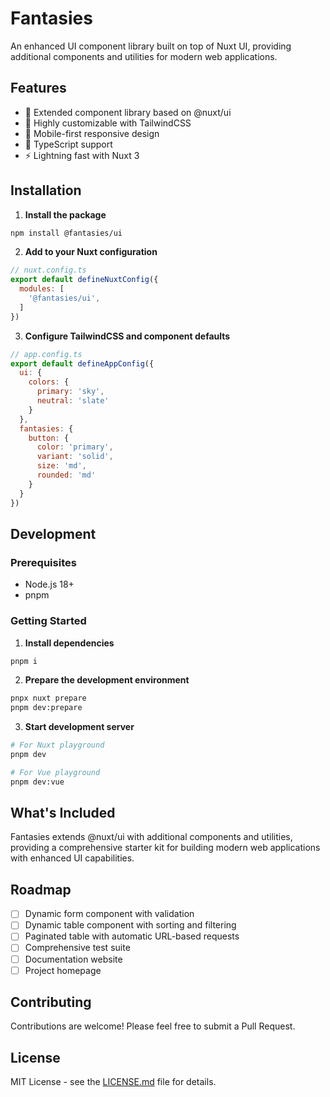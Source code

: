 # Fantasies

An enhanced UI component library built on top of Nuxt UI, providing additional components and utilities for modern web applications.

## Features

- 🎨 Extended component library based on @nuxt/ui
- 🔧 Highly customizable with TailwindCSS
- 📱 Mobile-first responsive design
- 🎯 TypeScript support
- ⚡ Lightning fast with Nuxt 3

## Installation

1. **Install the package**

```bash
npm install @fantasies/ui
```

2. **Add to your Nuxt configuration**

```js
// nuxt.config.ts
export default defineNuxtConfig({
  modules: [
    '@fantasies/ui',
  ]
})
```

3. **Configure TailwindCSS and component defaults**

```js
// app.config.ts
export default defineAppConfig({
  ui: {
    colors: {
      primary: 'sky',
      neutral: 'slate'
    }
  },
  fantasies: {
    button: {
      color: 'primary',
      variant: 'solid',
      size: 'md',
      rounded: 'md'
    }
  }
})
```

## Development

### Prerequisites

- Node.js 18+
- pnpm

### Getting Started

1. **Install dependencies**

```bash
pnpm i
```

2. **Prepare the development environment**

```bash
pnpx nuxt prepare
pnpm dev:prepare
```

3. **Start development server**

```bash
# For Nuxt playground
pnpm dev

# For Vue playground
pnpm dev:vue
```

## What's Included

Fantasies extends @nuxt/ui with additional components and utilities, providing a comprehensive starter kit for building modern web applications with enhanced UI capabilities.

## Roadmap

- [ ] Dynamic form component with validation
- [ ] Dynamic table component with sorting and filtering
- [ ] Paginated table with automatic URL-based requests
- [ ] Comprehensive test suite
- [ ] Documentation website
- [ ] Project homepage

## Contributing

Contributions are welcome! Please feel free to submit a Pull Request.

## License

MIT License - see the [LICENSE.md](LICENSE.md) file for details.

